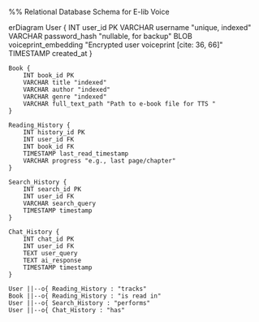 
%% Relational Database Schema for E-lib Voice

erDiagram
    User {
        INT user_id PK
        VARCHAR username "unique, indexed"
        VARCHAR password_hash "nullable, for backup"
        BLOB voiceprint_embedding "Encrypted user voiceprint [cite: 36, 66]"
        TIMESTAMP created_at
    }

    Book {
        INT book_id PK
        VARCHAR title "indexed"
        VARCHAR author "indexed"
        VARCHAR genre "indexed"
        VARCHAR full_text_path "Path to e-book file for TTS "
    }

    Reading_History {
        INT history_id PK
        INT user_id FK
        INT book_id FK
        TIMESTAMP last_read_timestamp
        VARCHAR progress "e.g., last page/chapter"
    }

    Search_History {
        INT search_id PK
        INT user_id FK
        VARCHAR search_query
        TIMESTAMP timestamp
    }

    Chat_History {
        INT chat_id PK
        INT user_id FK
        TEXT user_query
        TEXT ai_response
        TIMESTAMP timestamp
    }

    User ||--o{ Reading_History : "tracks"
    Book ||--o{ Reading_History : "is read in"
    User ||--o{ Search_History : "performs"
    User ||--o{ Chat_History : "has"

